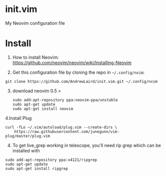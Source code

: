 # init.vim
My Neovim configuration file

# Install
1. How to install Neovim:
https://github.com/neovim/neovim/wiki/Installing-Neovim  

2. Get this configuration file by cloning the repo in `~/.config/nvim`:
  ```
  git clone https://github.com/AndrewLaird/init.vim.git ~/.config/nvim
  ```

3. download neovim 0.5 > 
	```
	sudo add-apt-repository ppa:neovim-ppa/unstable
	sudo apt-get update
	sudo apt-get install neovim
	```
4.Install Plug
  ```
  curl -fLo ~/.vim/autoload/plug.vim --create-dirs \
      https://raw.githubusercontent.com/junegunn/vim-plug/master/plug.vim
  ```


4. To get live_grep working in telescope, you'll need rip grep which can be installed with
  ```
  sudo add-apt-repository ppa:x4121/ripgrep
  sudo apt-get update
  sudo apt-get install ripgrep
  ```
